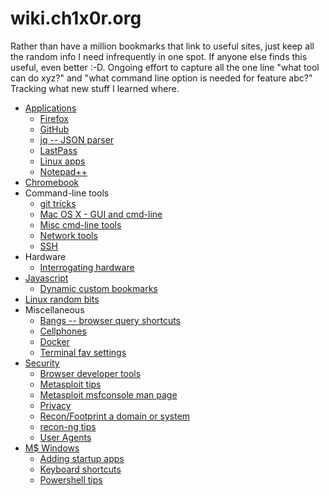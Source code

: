# wiki.ch1x0r.org

Rather than have a million bookmarks that link to useful sites, just keep all the random info I need infrequently in one spot. If anyone else finds this useful, even better :-D. Ongoing effort to capture all the one line "what tool can do xyz?" and "what command line option is needed for feature abc?" Tracking what new stuff I learned where.

* [Applications](https://github.com/jpinkham/wiki/tree/a33ae765daec86959a1754eaa06965887e4ba711/Applications/README.md)
  * [Firefox](applications/firefox.md)
  * [GitHub](github.md)
  * [jq -- JSON parser](applications/jq.md)
  * [LastPass](applications/lastpass.md)
  * [Linux apps](applications/linux_apps.md)
  * [Notepad++](windows/notepad++.md)
* [Chromebook](ChromeOS.md)
* Command-line tools
  * [git tricks](git.md)
  * [Mac OS X - GUI and cmd-line](osx.md)
  * [Misc cmd-line tools](tools_command_line.md)
  * [Network tools](networking_tools.md)
  * [SSH](ssh.md)
* Hardware
  * [Interrogating hardware](hardware/tools_for_hardware_interrogation.md)
* [Javascript](javascript/)
  * [Dynamic custom bookmarks](javascript/dynamic_bookmarks.md)
* [Linux random bits](linux.md)
* Miscellaneous
  * [Bangs -- browser query shortcuts](bangs.md)
  * [Cellphones](cellphones.md)
  * [Docker](docker.md)
  * [Terminal fav settings](terminals.md)
* [Security](sec/README.md)
  * [Browser developer tools](sec/browser-dev-tools.md)
  * [Metasploit tips](sec/metasploit.md)
  * [Metasploit msfconsole man page](sec/metasploit_msfconsole_commands.md)
  * [Privacy](sec/privacy.md)
  * [Recon/Footprint a domain or system](sec/recon.md)
  * [recon-ng tips](sec/recon_ng_commands.md)
  * [User Agents](sec/user_agents.md)
* [M$ Windows](windows/README.md)
  * [Adding startup apps](windows/add_startup_apps.md) 
  * [Keyboard shortcuts](windows/keyboard_shortcuts.md)
  * [Powershell tips](windows/powershell.md)

